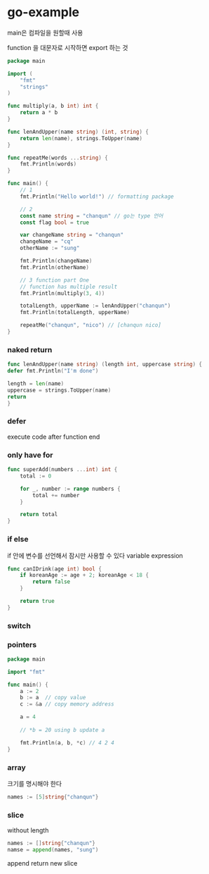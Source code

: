 # go-example

main은 컴파일을 원할때 사용

function 을 대문자로 시작하면 export 하는 것

```go
package main

import (
	"fmt"
	"strings"
)

func multiply(a, b int) int {
	return a * b
}

func lenAndUpper(name string) (int, string) {
	return len(name), strings.ToUpper(name)
}

func repeatMe(words ...string) {
	fmt.Println(words)
}

func main() {
	// 1
	fmt.Println("Hello world!") // formatting package

	// 2
	const name string = "chanqun" // go는 type 언어
	const flag bool = true

	var changeName string = "chanqun"
	changeName = "cq"
	otherName := "sung"

	fmt.Println(changeName)
	fmt.Println(otherName)

	// 3 function part One
	// function has multiple result
	fmt.Println(multiply(3, 4))

	totalLength, upperName := lenAndUpper("chanqun")
	fmt.Println(totalLength, upperName)

	repeatMe("chanqun", "nico") // [chanqun nico]
}
```

### naked return

```go
func lenAndUpper(name string) (length int, uppercase string) {
defer fmt.Println("I'm done")

length = len(name)
uppercase = strings.ToUpper(name)
return
}
```

### defer

execute code after function end

### only have for

```go
func superAdd(numbers ...int) int {
    total := 0

    for _, number := range numbers {
        total += number
    }

    return total
}
```

### if else
if 안에 변수를 선언해서 잠시만 사용할 수 있다
variable expression

```go
func canIDrink(age int) bool {
	if koreanAge := age + 2; koreanAge < 18 {
		return false
	}

	return true
}
```

### switch

### pointers
```go
package main

import "fmt"

func main() {
	a := 2
	b := a  // copy value
	c := &a // copy memory address

	a = 4
	
	// *b = 20 using b update a

	fmt.Println(a, b, *c) // 4 2 4
}
```

### array
크기를 명시해야 한다
```go
names := [5]string{"chanqun"}
```

### slice
without length

```go
names := []string{"chanqun"}
namse = append(names, "sung")
```
append return new slice

